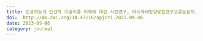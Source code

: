 ```yaml
---
title: 인공지능과 인간의 미술작품 이해에 대한 사전연구, 아시아태평양융합연구교류논문지, 202309
doi:  http://dx.doi.org/10.47116/apjcri.2023.09.06
date: 2023-09-06
category: journal
---
```

